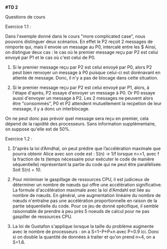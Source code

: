 **#TD 2**

Questions de cours 

Exercice 1.1 : 

Dans l'exemple donné dans le cours "more complicated case", nous pouvons distinguer deux scénarios. En effet le P2 reçoit 2 messages de nimporte qui, mais il envoie un message au P0, intercalé entre les $
Ainsi, on distingue deux cas : le cas où le premier message reçu par P2 est celui envoyé par P1 et le cas où c'est celui de P0.

1. Si le premier message reçu par P2 est celui envoyé par P0, alors P2 peut bien renvoyer un message à P0 puisque celui-ci est dorénavant en attente de message. Donc, il n'y a pas de blocage dans cette situation.

2. Si le premier message reçu par P2 est celui envoyé par P1, alors, à l'étape d'après, P2 essaye d'envoyer un message à P0. Or P0 essaye aussi d'envoyer un message à P2. Les 2 messages ne peuvent alors être "consommés", P0 et P2 attendent mutuellement la recpetion de leur message, il y a donc un interblocage.

On ne peut donc pas prévoir quel message sera reçu en premier, cela dépend de la rapidité des processeurs. Sans information supplémentaire, on suppose qu'elle est de 50%.

Exercice 1.2 : 

1. D'après la loi d’Amdhal, on peut prédire que l’accélération maximale que pourra obtenir Alice avec son code est : S(n) -> 1/f lorsque n>>1, avec f la fraction de ts (temps nécessaire pour exécuter le code de manière séquentielle) représentant la partie du code qui ne peut être parallélisée. Soit S(n) = 10.

2. Pour minimiser le gaspillage de ressources CPU, il est judicieux de déterminer un nombre de nœuds qui offre une accélération significative. La formule d'accélération maximale avec la loi d'Amdahl est liée au nombre de nœuds. En général, une augmentation linéaire du nombre de nœuds n'entraîne pas une accélération proportionnelle en raison de la partie séquentielle du code. Pour ce jeu de donné spécifique, il semble raisonnable de prendre à peu près 5 noeuds de calcul pour ne pas gaspiller de ressources CPU. 

3. La loi de Gustafon s'applique lorsque la taille du problème augmente avec le nombre de processeurs : on a S=1−P+P×n avec P=0.9 ici. Donc si on double la quantité de données à traiter et qu'on prend n=4, on a S=1.6.
